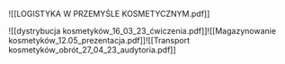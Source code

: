 ![[LOGISTYKA W PRZEMYŚLE KOSMETYCZNYM.pdf]]

![[dystrybucja kosmetyków_16_03_23_ćwiczenia.pdf]]![[Magazynowanie kosmetyków_12.05_prezentacja.pdf]]![[Transport kosmetyków_obrót_27_04_23_audytoria.pdf]]